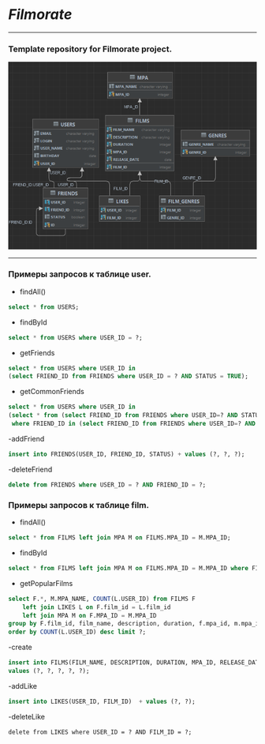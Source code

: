 # *Filmorate*
___
### Template repository for Filmorate project.

![Diagram](src/main/resources/static/schema.png?raw=true)
___

### Примеры запросов к таблице user.
- findAll()
```SQL
select * from USERS;
```

- findById
```SQL
select * from USERS where USER_ID = ?;
```

- getFriends
```SQL
select * from USERS where USER_ID in 
(select FRIEND_ID from FRIENDS where USER_ID = ? AND STATUS = TRUE); 
```

- getCommonFriends
```SQL
select * from USERS where USER_ID in 
(select * from (select FRIEND_ID from FRIENDS where USER_ID=? AND STATUS = TRUE)
 where FRIEND_ID in (select FRIEND_ID from FRIENDS where USER_ID=? AND STATUS = TRUE))
```

-addFriend
```SQL
insert into FRIENDS(USER_ID, FRIEND_ID, STATUS) + values (?, ?, ?);
```

-deleteFriend
```SQL
delete from FRIENDS where USER_ID = ? AND FRIEND_ID = ?;
```

### Примеры запросов к таблице film.
- findAll()
```SQL
select * from FILMS left join MPA M on FILMS.MPA_ID = M.MPA_ID;
```

- findById
```SQL
select * from FILMS left join MPA M on FILMS.MPA_ID = M.MPA_ID where FILM_ID = ?
```

- getPopularFilms
```SQL
select F.*, M.MPA_NAME, COUNT(L.USER_ID) from FILMS F
    left join LIKES L on F.film_id = L.film_id
    left join MPA M on F.MPA_ID = M.MPA_ID
group by F.film_id, film_name, description, duration, f.mpa_id, m.mpa_id, mpa_name, release_date
order by COUNT(L.USER_ID) desc limit ?;
```

-create
```SQL
insert into FILMS(FILM_NAME, DESCRIPTION, DURATION, MPA_ID, RELEASE_DATE)  +
values (?, ?, ?, ?, ?);
```

-addLike
```SQL
insert into LIKES(USER_ID, FILM_ID)  + values (?, ?);
```

-deleteLike
```
delete from LIKES where USER_ID = ? AND FILM_ID = ?;
```